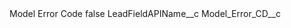<?xml version="1.0" encoding="UTF-8"?>
<CustomMetadata xmlns="http://soap.sforce.com/2006/04/metadata" xmlns:xsi="http://www.w3.org/2001/XMLSchema-instance" xmlns:xsd="http://www.w3.org/2001/XMLSchema">
    <label>Model Error Code</label>
    <protected>false</protected>
    <values>
        <field>LeadFieldAPIName__c</field>
        <value xsi:type="xsd:string">Model_Error_CD__c</value>
    </values>
</CustomMetadata>
